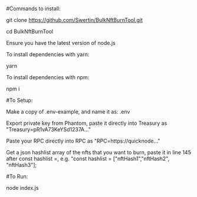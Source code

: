 #Commands to install:

git clone https://github.com/Swertin/BulkNftBurnTool.git

cd BulkNftBurnTool

Ensure you have the latest version of node.js

To install dependencies with yarn:

yarn

To install dependencies with npm:

npm i


#To Setup:

Make a copy of .env-example, and name it as: .env

Export private key from Phantom, paste it directly into Treasury as "Treasury=pR1vA73KeYSd1237A..."

Paste your RPC directly into RPC as "RPC=https://quicknode..."

Get a json hashlist array of the nfts that you want to burn, paste it in line 145 after const hashlist =, e.g. "const hashlist = ["nftHash1","nftHash2", "nftHash3"];


#To Run:

node index.js
